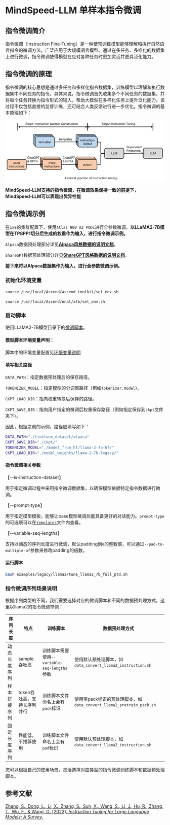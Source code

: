 # MindSpeed-LLM 单样本指令微调

## 指令微调简介

指令微调（Instruction Fine-Tuning）是一种使预训练模型能够理解和执行自然语言指令的微调方法，广泛应用于大规模语言模型。通过在多任务、多样化的数据集上进行微调，指令微调使得模型在应对各种任务时更加灵活并更具泛化能力。

## 指令微调的原理

指令微调的核心思想是通过多任务和多样化指令数据集，训练模型以理解和执行数据集中不同任务的指令。具体来说，指令微调首先收集多个不同任务的数据集，并将每个任务转换为指令形式的输入，帮助大模型在多样化任务上提升泛化能力。该过程不仅包括直接的监督训练，还可结合人类反馈进行进一步优化。指令微调的基本原理如下：

![指令微调原理](../../../../sources/images/instruction_finetune/General_pipline_of_instruction_tuning.png)

**MindSpeed-LLM支持的指令微调，在微调效果保持一致的前提下，MindSpeed-LLM可以表现出优异性能**

## 指令微调示例

在`1x8`的集群配置下，使用`Atlas 900 A2 PODc`进行全参数微调。**以LLaMA2-7B模型在TP8PP1切分后生成的权重作为输入，进行指令微调示例。**

`Alpaca`数据预处理部分详见[**Alpaca风格数据的说明文档**](datasets/alpaca_dataset.md)。

`ShareGPT`数据预处理部分详见[**ShareGPT风格数据的说明文档**](datasets/sharegpt_dataset.md)。

**接下来将以Alpaca数据集作为输入，进行全参数微调示例。**

### 初始化环境变量 

`source /usr/local/Ascend/ascend-toolkit/set_env.sh`

`source /usr/local/Ascend/nnal/atb/set_env.sh`

### 启动脚本

使用LLaMA2-7B模型目录下的<a href="../../examples/legacy/llama2/tune_llama2_7b_full_ptd.sh">微调脚本</a>。

#### 模型脚本环境变量声明：
脚本中的环境变量配置见[环境变量说明](../../features/environment_variable.md)

#### 填写相关路径

`DATA_PATH`：指定数据预处理后的保存路径。

`TOKENIZER_MODEL`：指定模型的分词器路径（例如`tokenizer.model`）。

`CKPT_LOAD_DIR`：指向权重转换后保存的路径。

`CKPT_SAVE_DIR`：指向用户指定的微调后权重保存路径（例如指定保存到`ckpt`文件夹下）。

因此，根据之前的示例，路径应填写如下：
```bash
DATA_PATH="./finetune_dataset/alpaca"
CKPT_SAVE_DIR="./ckpt/"
TOKENIZER_MODEL="./model_from_hf/llama-2-7b-hf/"
CKPT_LOAD_DIR="./model_weights/llama-2-7b-legacy/"
```
#### 指令微调相关参数

【--is-instruction-dataset】

用于指定微调过程中采用指令微调数据集，以确保模型依据特定指令数据进行微调。

【--prompt-type】

用于指定模型模板，能够让base模型微调后能具备更好的对话能力。`prompt-type`的可选项可以在[`templates`](../../../../configs/finetune/templates.json)文件内查看。

【--variable-seq-lengths】

支持以动态的序列长度进行微调，默认padding到`8`的整数倍，可以通过`--pad-to-multiple-of`参数来修改padding的倍数。

#### 运行脚本

```bash
bash examples/legacy/llama2/tune_llama2_7b_full_ptd.sh
```
### 指令微调序列场景说明
根据序列类型的不同，我们需要选择对应的微调脚本和不同的数据预处理方式，这里以llama2的指令微调举例：

| 序列长度   | 特点                             | 训练脚本 | 数据预处理方式   |
|--------|--------------------------------|----|---------------------------------------------------------|
| 动态长度序列 | sample吞吐高  |   训练脚本需要使用`--variable-seq-lengths`参数   | 使用默认预处理脚本，如`data_convert_llama2_instruction.sh`         |
| 样本拼接序列 | token吞吐高，支持长序列并行 |   训练脚本文件命名上会有`pack`标识   | 使用带pack标识的预处理脚本，如`data_convert_llama2_pretrain_pack.sh` |
| 固定长度序列 | 性能低，不推荐使用 |  训练脚本文件命名上会有`pad`标识    | 使用默认预处理脚本，如`data_convert_llama2_instruction.sh`         |


您可以根据自己的使用场景，灵活选择对应类型的指令微调训练脚本和数据预处理脚本。

## 参考文献

[Zhang, S., Dong, L., Li, X., Zhang, S., Sun, X., Wang, S., Li, J., Hu, R., Zhang, T., Wu, F., & Wang, G. (2023). *Instruction Tuning for Large Language Models: A Survey*.](https://arxiv.org/pdf/2308.10792v5)
